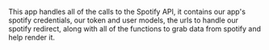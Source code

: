 This app handles all of the calls to the Spotify API, it contains our app's spotify credentials, our token and user models, the urls to handle our spotify redirect, along with all of the functions to grab data from spotify and help render it. 